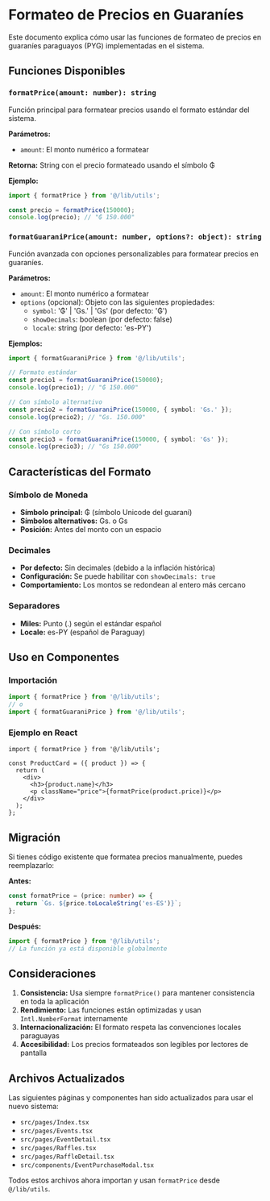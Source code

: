 # Formateo de Precios en Guaraníes

Este documento explica cómo usar las funciones de formateo de precios en guaraníes paraguayos (PYG) implementadas en el sistema.

## Funciones Disponibles

### `formatPrice(amount: number): string`

Función principal para formatear precios usando el formato estándar del sistema.

**Parámetros:**
- `amount`: El monto numérico a formatear

**Retorna:** String con el precio formateado usando el símbolo ₲

**Ejemplo:**
```typescript
import { formatPrice } from '@/lib/utils';

const precio = formatPrice(150000);
console.log(precio); // "₲ 150.000"
```

### `formatGuaraniPrice(amount: number, options?: object): string`

Función avanzada con opciones personalizables para formatear precios en guaraníes.

**Parámetros:**
- `amount`: El monto numérico a formatear
- `options` (opcional): Objeto con las siguientes propiedades:
  - `symbol`: '₲' | 'Gs.' | 'Gs' (por defecto: '₲')
  - `showDecimals`: boolean (por defecto: false)
  - `locale`: string (por defecto: 'es-PY')

**Ejemplos:**
```typescript
import { formatGuaraniPrice } from '@/lib/utils';

// Formato estándar
const precio1 = formatGuaraniPrice(150000);
console.log(precio1); // "₲ 150.000"

// Con símbolo alternativo
const precio2 = formatGuaraniPrice(150000, { symbol: 'Gs.' });
console.log(precio2); // "Gs. 150.000"

// Con símbolo corto
const precio3 = formatGuaraniPrice(150000, { symbol: 'Gs' });
console.log(precio3); // "Gs 150.000"
```

## Características del Formato

### Símbolo de Moneda
- **Símbolo principal:** ₲ (símbolo Unicode del guaraní)
- **Símbolos alternativos:** Gs. o Gs
- **Posición:** Antes del monto con un espacio

### Decimales
- **Por defecto:** Sin decimales (debido a la inflación histórica)
- **Configuración:** Se puede habilitar con `showDecimals: true`
- **Comportamiento:** Los montos se redondean al entero más cercano

### Separadores
- **Miles:** Punto (.) según el estándar español
- **Locale:** es-PY (español de Paraguay)

## Uso en Componentes

### Importación
```typescript
import { formatPrice } from '@/lib/utils';
// o
import { formatGuaraniPrice } from '@/lib/utils';
```

### Ejemplo en React
```tsx
import { formatPrice } from '@/lib/utils';

const ProductCard = ({ product }) => {
  return (
    <div>
      <h3>{product.name}</h3>
      <p className="price">{formatPrice(product.price)}</p>
    </div>
  );
};
```

## Migración

Si tienes código existente que formatea precios manualmente, puedes reemplazarlo:

**Antes:**
```typescript
const formatPrice = (price: number) => {
  return `Gs. ${price.toLocaleString('es-ES')}`;
};
```

**Después:**
```typescript
import { formatPrice } from '@/lib/utils';
// La función ya está disponible globalmente
```

## Consideraciones

1. **Consistencia:** Usa siempre `formatPrice()` para mantener consistencia en toda la aplicación
2. **Rendimiento:** Las funciones están optimizadas y usan `Intl.NumberFormat` internamente
3. **Internacionalización:** El formato respeta las convenciones locales paraguayas
4. **Accesibilidad:** Los precios formateados son legibles por lectores de pantalla

## Archivos Actualizados

Las siguientes páginas y componentes han sido actualizados para usar el nuevo sistema:

- `src/pages/Index.tsx`
- `src/pages/Events.tsx`
- `src/pages/EventDetail.tsx`
- `src/pages/Raffles.tsx`
- `src/pages/RaffleDetail.tsx`
- `src/components/EventPurchaseModal.tsx`

Todos estos archivos ahora importan y usan `formatPrice` desde `@/lib/utils`.